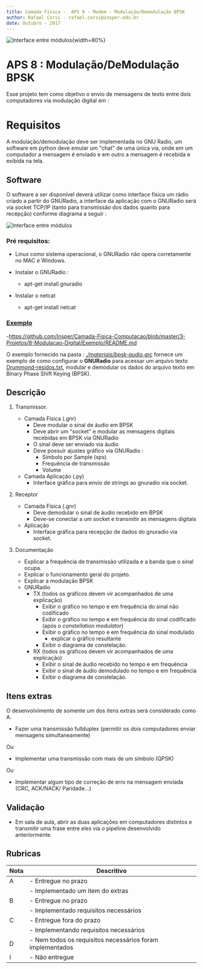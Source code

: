 ```yaml
---
title: Camada Física -  APS 8 - Modem - Modulação/Demodulação BPSK 
author: Rafael Corsi - rafael.corsi@insper.edu.br
date: Outubro - 2017
---
```


![Interface entre módulos](./doc/diagrama.png){width=80%}

# APS 8 : Modulação/DeModulação BPSK

Esse projeto tem como objetivo o envio de mensagens de texto entre dois computadores via modulação digital em :

# Requisitos

A modulação/demodulação deve ser implementada no GNU Radio, um software em python deve emular um "chat" de uma única via, onde em um computador a mensagem é enviado e em outro a mensagem é recebida e exibida na tela. 

## Software

O software a ser disponível deverá utilizar como interface física um rádio criado a partir do GNURadio, a interface da aplicação com o GNURadio será via socket TCP/IP (tanto para transmissão dos dados quanto para recepção) conforme diagrama a seguir :

![Interface entre módulos](./doc/modulos.png)

### Pré requisitos: 

- Linux como sistema operacional, o GNURadio não opera corretamente no MAC e Windows.

- Instalar o GNURadio :
    - apt-get install gnuradio

- Instalar o netcat
    - apt-get install netcat
    
### [Exemplo](https://github.com/Insper/Camada-Fisica-Computacao/blob/master/3-Projetos/8-Modulacao-Digital/Exemplo/README.md)

-https://github.com/Insper/Camada-Fisica-Computacao/blob/master/3-Projetos/8-Modulacao-Digital/Exemplo/README.md

O exemplo fornecido na pasta : *[./materiais/bpsk-audio.grc](https://github.com/Insper/Camada-Fisica-Computacao/blob/master/3-Projetos/8-Modulacao-Digital/Exemplo/bpsk-audio.grc)* fornece um exemplo de como configurar o **GNURadio** para acessar um arquivo texto [Drummond-residos.txt](https://github.com/Insper/Camada-Fisica-Computacao/blob/master/3-Projetos/8-Modulacao-Digital/Exemplo/Drummond-residos.txt), modular e demodular os dados do arquivo texto em Binary Phase Shift Keying (BPSK).


## Descrição 

1. Transmissor.

     - Camada Física (.gnr)
         - Deve modular o sinal de áudio em BPSK
         - Deve abrir um "socket" e modular as mensagens digitais recebidas em BPSK via GNURadio
         - O sinal deve ser enviado via áudio
         - Deve possuir ajustes gráfico via GNURadio :
              - Símbolo por Sample (sps)
              - Frequência de transmissão
              - Volume
     - Camada Aplicação (.py)
         - Interface gráfica para envio de strings ao gnuradio via socket.
         
2. Receptor
    - Camada Física (.gnr)
        - Deve demodular o sinal de áudio recebido em BPSK
        - Deve-se conectar a um socket e transmitir as mensagens digitais 
    - Aplicação
        - Interface gráfica para recepção de dados do gnuradio via socket.
        
3. Documentação

    - Explicar a frequência de transmissão utilizada e a banda que o sinal ocupa.
    - Explicar o funcionamento geral do projeto.
    - Explicar a modulação BPSK
     - GNURadio
         - TX (todos os gráficos devem vir acompanhados de uma explicação)
             - Exibir o gráfico no tempo e em frequência do sinal não codificado
             - Exibir o gráfico no tempo e em frequência do sinal codificado (após o *constellation modulator*)
             - Exibir o gráfico no tempo e em frequência do sinal modulado
                 - explicar o gráfico resultante
             - Exibir o diagrama de constelação.
         - RX (todos os gráficos devem vir acompanhados de uma explicação)
             - Exibir o sinal de áudio recebido no tempo e em frequência
             - Exibir o sinal de áudio demodulado no tempo e em frequência
             - Exibir o diagrama de constelação.
## Itens extras

O desenvolvimento de somente um dos itens extras será considerado como A.

- Fazer uma transmissão fullduplex (permitir os dois computadores enviar mensagens simultaneamente)
 
Ou 

- Implementar uma transmissão com mais de um símbolo (QPSK)

Ou

- Implementar algum tipo de correção de erro na mensagem enviada (CRC, ACK/NACK/ Paridade...)

## Validação

- Em sala de aula, abrir as duas aplicações em computadores distintos e transmitir uma frase entre eles via o pipeline desenvolvido anteriormente.

## Rubricas

| Nota | Descritivo                                                |
|------|-----------------------------------------------------------|
| A    | - Entregue no prazo                                       |
|      | - Implementado um item do extras                          |
| B    | - Entregue no prazo                                       |
|      | - Implementado requisitos necessários                     |
| C    | - Entregue fora do prazo                                  |
|      | - Implementando requisitos necessários                    |
| D    | - Nem todos os requisitos necessários foram implementados |
| I    | - Não entregue                                            |



